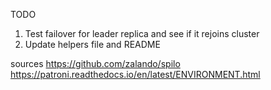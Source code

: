 TODO
1. Test failover for leader replica and see if it rejoins cluster
2. Update helpers file and README

sources
https://github.com/zalando/spilo
https://patroni.readthedocs.io/en/latest/ENVIRONMENT.html